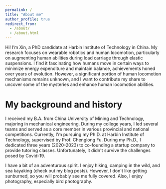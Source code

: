 ```yaml
---
permalink: /
title: "About me"
author_profile: true
redirect_from: 
  - /about/
  - /about.html
---
```


<!-- ====== -->
Hi! I’m Xin, a PhD candidate at Harbin Institute of Technology in China. My research focuses on wearable robotics and human locomotion, particularly on augmenting human abilities during load carriage through elastic suspensions. I find it fascinating how humans move in certain ways to minimize energy expenditure and maintain balance, achievements honed over years of evolution. However, a significant portion of human locomotion mechanisms remains unknown, and I want to contribute my share to uncover some of the mysteries and enhance human locomotion abilities.

My background and history
======
I received my B.A. from China University of Mining and Technology, majoring in mechanical engineering. During my college years, I led several teams and served as a core member in various provincial and national competitions. Currently, I'm pursuing my Ph.D. at Harbin Institute of Technology, supervised by Prof. Chenglong Fu. During my Ph.D., I dedicated three years (2020-2023) to co-founding a startup company to provide tutoring classes. Unfortunately, it didn't survive the challenges posed by Covid-19.

I have a bit of an adventurous spirit. I enjoy hiking, camping in the wild, and sea kayaking (check out my blog posts). However, I don't like getting sunburned, so you will probably see me fully covered. Also, I enjoy photography, especially bird photography.
